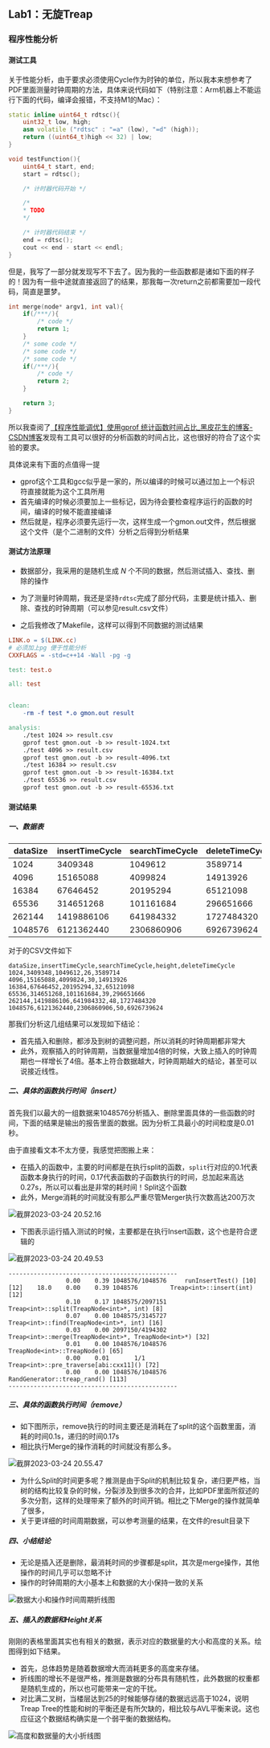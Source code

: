 ## Lab1：无旋Treap

### 程序性能分析

#### 测试工具
关于性能分析，由于要求必须使用Cycle作为时钟的单位，所以我本来想参考了PDF里面测量时钟周期的方法，具体来说代码如下（特别注意：Arm机器上不能运行下面的代码，编译会报错，不支持M1的Mac）：

```cpp
static inline uint64_t rdtsc(){
    uint32_t low, high;
    asm volatile ("rdtsc" : "=a" (low), "=d" (high));
    return ((uint64_t)high << 32) | low;
}

void testFunction(){
    uint64_t start, end;
    start = rdtsc();

    /* 计时器代码开始 */

    /*
    * TODO
    */

    /* 计时器代码结束 */
    end = rdtsc();
    cout << end - start << endl;
}
```

但是，我写了一部分就发现写不下去了。因为我的一些函数都是诸如下面的样子的！因为有一些中途就直接返回了的结果，那我每一次return之前都需要加一段代码，简直是噩梦。
```cpp
int merge(node* argv1, int val){
    if(/***/){
        /* code */
        return 1;
    }
    /* some code */
    /* some code */
    /* some code */
    if(/***/){
        /* code */
        return 2;
    }

    return 3;
}
```

所以我查阅了[【程序性能调优】使用gprof 统计函数时间占比_黑皮花生的博客-CSDN博客](https://blog.csdn.net/qq_37206769/article/details/100587092)发现有工具可以很好的分析函数的时间占比，这也很好的符合了这个实验的要求。

具体说来有下面的点值得一提

- gprof这个工具和gcc似乎是一家的，所以编译的时候可以通过加上一个标识符直接就能为这个工具所用
- 首先编译的时候必须要加上一些标记，因为待会要检查程序运行的函数的时间，编译的时候不能直接编译
- 然后就是，程序必须要先运行一次，这样生成一个gmon.out文件，然后根据这个文件（是个二进制的文件）分析之后得到分析结果

#### 测试方法原理

- 数据部分，我采用的是随机生成 $N$ 个不同的数据，然后测试插入、查找、删除的操作

- 为了测量时钟周期，我还是坚持`rdtsc`完成了部分代码，主要是统计插入、删除、查找的时钟周期（可以参见result.csv文件）
- 之后我修改了Makefile，这样可以得到不同数据的测试结果

```makefile
LINK.o = $(LINK.cc)
# 必须加上pg 便于性能分析
CXXFLAGS = -std=c++14 -Wall -pg -g

test: test.o

all: test


clean:
	-rm -f test *.o gmon.out result

analysis:
	./test 1024 >> result.csv
	gprof test gmon.out -b >> result-1024.txt
	./test 4096 >> result.csv
	gprof test gmon.out -b >> result-4096.txt
	./test 16384 >> result.csv
	gprof test gmon.out -b >> result-16384.txt
	./test 65536 >> result.csv
	gprof test gmon.out -b >> result-65536.txt
```

#### 测试结果

##### 一、数据表

| dataSize | insertTimeCycle | searchTimeCycle | deleteTimeCycle | height |
| -------- | --------------- | --------------- | --------------- | ------ |
| 1024     | 3409348         | 1049612         | 3589714         | 26     |
| 4096     | 15165088        | 4099824         | 14913926        | 30     |
| 16384    | 67646452        | 20195294        | 65121098        | 32     |
| 65536    | 314651268       | 101161684       | 296651666       | 39     |
| 262144   | 1419886106      | 641984332       | 1727484320      | 48     |
| 1048576  | 6121362440      | 2306860906      | 6926739624      | 50     |

对于的CSV文件如下

```
dataSize,insertTimeCycle,searchTimeCycle,height,deleteTimeCycle
1024,3409348,1049612,26,3589714
4096,15165088,4099824,30,14913926
16384,67646452,20195294,32,65121098
65536,314651268,101161684,39,296651666
262144,1419886106,641984332,48,1727484320
1048576,6121362440,2306860906,50,6926739624
```

那我们分析这几组结果可以发现如下结论：

- 首先插入和删除，都涉及到树的调整问题，所以消耗的时钟周期都非常大
- 此外，观察插入的时钟周期，当数据量增加4倍的时候，大致上插入的时钟周期也一样增长了4倍。基本上符合数据越大，时钟周期越大的结论，甚至可以说接近线性。

##### 二、具体的函数执行时间（insert）

首先我们以最大的一组数据来1048576分析插入、删除里面具体的一些函数的时间，下面的结果是输出的报告里面的数据。因为分析工具最小的时间粒度是0.01秒。

由于直接看文本不太方便，我感觉把图搬上来：

- 在插入的函数中，主要的时间都是在执行split的函数，`split`行对应的0.1代表函数本身执行的时间，0.17代表函数的子函数执行的时间，总加起来高达0.27s，所以可以看出是非常的耗时间！Split这个函数
- 此外，Merge消耗的时间就没有那么严重尽管Merger执行次数高达200万次

![截屏2023-03-24 20.52.16](./Lab1%EF%BC%9A%E6%97%A0%E6%97%8BTreap.assets/%E6%88%AA%E5%B1%8F2023-03-24%2020.52.16.png)

- 下图表示运行插入测试的时候，主要都是在执行Insert函数，这个也是符合逻辑的

![截屏2023-03-24 20.49.53](./Lab1%EF%BC%9A%E6%97%A0%E6%97%8BTreap.assets/%E6%88%AA%E5%B1%8F2023-03-24%2020.49.53.png)

```
-----------------------------------------------
                0.00    0.39 1048576/1048576     runInsertTest() [10]
[12]    18.0    0.00    0.39 1048576         Treap<int>::insert(int) [12]
                0.10    0.17 1048575/2097151     Treap<int>::split(TreapNode<int>*, int) [8]
                0.07    0.00 1048575/3145727     Treap<int>::find(TreapNode<int>*, int) [16]
                0.03    0.00 2097150/4194302     Treap<int>::merge(TreapNode<int>*, TreapNode<int>*) [32]
                0.01    0.00 1048576/1048576     TreapNode<int>::TreapNode() [65]
                0.00    0.01       1/1           Treap<int>::pre_traverse[abi:cxx11]() [72]
                0.00    0.00 1048576/1048576     RandGenerator::treap_rand() [113]
-----------------------------------------------
```

##### 三、具体的函数执行时间（remove）

- 如下图所示，remove执行的时间主要还是消耗在了split的这个函数里面，消耗的时间0.1s，递归的时间0.17s
- 相比执行Merge的操作消耗的时间就没有那么多。

![截屏2023-03-24 20.55.47](./Lab1%EF%BC%9A%E6%97%A0%E6%97%8BTreap.assets/%E6%88%AA%E5%B1%8F2023-03-24%2020.55.47.png)

- 为什么Split的时间更多呢？推测是由于Split的机制比较复杂，递归更严格，当树的结构比较复杂的时候，分裂涉及到很多次的合并，比如PDF里面所叙述的多次分割，这样的处理带来了额外的时间开销。相比之下Merge的操作就简单了很多，
- 关于更详细的时间周期数据，可以参考测量的结果，在文件的result目录下

##### 四、小结结论

- 无论是插入还是删除，最消耗时间的步骤都是split，其次是merge操作，其他操作的时间几乎可以忽略不计
- 操作的时钟周期的大小基本上和数据的大小保持一致的关系

![数据大小和操作时间周期折线图](./Lab1%EF%BC%9A%E6%97%A0%E6%97%8BTreap.assets/%E6%95%B0%E6%8D%AE%E5%A4%A7%E5%B0%8F%E5%92%8C%E6%93%8D%E4%BD%9C%E6%97%B6%E9%97%B4%E5%91%A8%E6%9C%9F%E6%8A%98%E7%BA%BF%E5%9B%BE.png)

##### 五、插入的数据和Height关系

刚刚的表格里面其实也有相关的数据，表示对应的数据量的大小和高度的关系。绘图得到如下结果。

- 首先，总体趋势是随着数据增大而消耗更多的高度来存储。
- 折线图的增长不是很严格，推测是数据的分布具有随机性，此外数据的权重都是随机生成的，所以也可能带来一定的干扰。
- 对比满二叉树，当楼层达到25的时候能够存储的数据远远高于1024，说明Treap Tree的性能和树的平衡还是有所欠缺的，相比较与AVL平衡来说。这也应征这个数据结构确实是一个弱平衡的数据结构。

![高度和数据量的大小折线图](./Lab1%EF%BC%9A%E6%97%A0%E6%97%8BTreap.assets/%E9%AB%98%E5%BA%A6%E5%92%8C%E6%95%B0%E6%8D%AE%E9%87%8F%E7%9A%84%E5%A4%A7%E5%B0%8F%E6%8A%98%E7%BA%BF%E5%9B%BE.png)